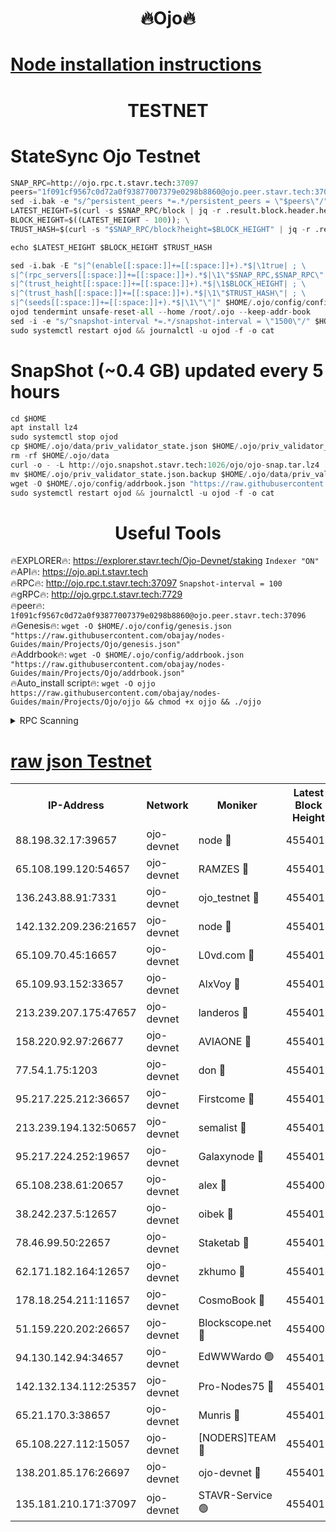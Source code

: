 <h1 align="center"> 🔥Ojo🔥</h1>

[Node installation instructions](https://github.com/obajay/nodes-Guides/tree/main/Projects/Ojo)
=

<h1 align="center"> TESTNET</h1>

# StateSync Ojo Testnet
```python
SNAP_RPC=http://ojo.rpc.t.stavr.tech:37097
peers="1f091cf9567c0d72a0f93877007379e0298b8860@ojo.peer.stavr.tech:37096"
sed -i.bak -e "s/^persistent_peers *=.*/persistent_peers = \"$peers\"/" $HOME/.ojo/config/config.toml
LATEST_HEIGHT=$(curl -s $SNAP_RPC/block | jq -r .result.block.header.height); \
BLOCK_HEIGHT=$((LATEST_HEIGHT - 100)); \
TRUST_HASH=$(curl -s "$SNAP_RPC/block?height=$BLOCK_HEIGHT" | jq -r .result.block_id.hash)

echo $LATEST_HEIGHT $BLOCK_HEIGHT $TRUST_HASH

sed -i.bak -E "s|^(enable[[:space:]]+=[[:space:]]+).*$|\1true| ; \
s|^(rpc_servers[[:space:]]+=[[:space:]]+).*$|\1\"$SNAP_RPC,$SNAP_RPC\"| ; \
s|^(trust_height[[:space:]]+=[[:space:]]+).*$|\1$BLOCK_HEIGHT| ; \
s|^(trust_hash[[:space:]]+=[[:space:]]+).*$|\1\"$TRUST_HASH\"| ; \
s|^(seeds[[:space:]]+=[[:space:]]+).*$|\1\"\"|" $HOME/.ojo/config/config.toml
ojod tendermint unsafe-reset-all --home /root/.ojo --keep-addr-book
sed -i -e "s/^snapshot-interval *=.*/snapshot-interval = \"1500\"/" $HOME/.ojo/config/app.toml
sudo systemctl restart ojod && journalctl -u ojod -f -o cat
```
# SnapShot (~0.4 GB) updated every 5 hours
```python
cd $HOME
apt install lz4
sudo systemctl stop ojod
cp $HOME/.ojo/data/priv_validator_state.json $HOME/.ojo/priv_validator_state.json.backup
rm -rf $HOME/.ojo/data
curl -o - -L http://ojo.snapshot.stavr.tech:1026/ojo/ojo-snap.tar.lz4 | lz4 -c -d - | tar -x -C $HOME/.ojo --strip-components 2
mv $HOME/.ojo/priv_validator_state.json.backup $HOME/.ojo/data/priv_validator_state.json
wget -O $HOME/.ojo/config/addrbook.json "https://raw.githubusercontent.com/obajay/nodes-Guides/main/Projects/Ojo/addrbook.json"
sudo systemctl restart ojod && journalctl -u ojod -f -o cat
```
 <h1 align="center"> Useful Tools</h1>

🔥EXPLORER🔥:        https://explorer.stavr.tech/Ojo-Devnet/staking        `Indexer "ON"` \
🔥API🔥:                     https://ojo.api.t.stavr.tech \
🔥RPC🔥:                    http://ojo.rpc.t.stavr.tech:37097              `Snapshot-interval = 100` \
🔥gRPC🔥:                  http://ojo.grpc.t.stavr.tech:7729 \
🔥peer🔥:                   `1f091cf9567c0d72a0f93877007379e0298b8860@ojo.peer.stavr.tech:37096` \
🔥Genesis🔥:    ```wget -O $HOME/.ojo/config/genesis.json "https://raw.githubusercontent.com/obajay/nodes-Guides/main/Projects/Ojo/genesis.json"``` \
🔥Addrbook🔥:    ```wget -O $HOME/.ojo/config/addrbook.json "https://raw.githubusercontent.com/obajay/nodes-Guides/main/Projects/Ojo/addrbook.json"``` \
🔥Auto_install script🔥: ```wget -O ojjo https://raw.githubusercontent.com/obajay/nodes-Guides/main/Projects/Ojo/ojjo && chmod +x ojjo && ./ojjo```


<details>
<summary>RPC Scanning</summary>

<h2 align="center"> We scan nodes in real time every 4 hours. And we provide the final result of RPC endpoints.
We cannot influence the operation of these nodes in any way. </h2>


```python
If Voting Power is higher than 0 --> then the Node is a validator of the network and may be subject to attack and be a potential threat to the chain.
```
```python
We marked such validators with a red symbol
```

</details>

[raw json Testnet](https://rpc-check.ojot.stavr.tech/ojot/rpc-ojot-result.json)
=


<table><tr><th>IP-Address</th><th>Network</th><th>Moniker</th><th>Latest Block Height</th><th>Earliest Block Height</th><th>Catching Up</th><th>Tx Index</th><th>Voting Power</th><th>Scan Time</th></tr><tr><td>88.198.32.17:39657</td><td>ojo-devnet</td><td>node 🔴</td><td>4554014</td><td>300001</td><td>False</td><td>on</td><td>65654</td><td>2023-12-18T21:52:16.716844268UTC</td></tr><tr><td>65.108.199.120:54657</td><td>ojo-devnet</td><td>RAMZES 🔴</td><td>4554010</td><td>306156</td><td>False</td><td>on</td><td>15420</td><td>2023-12-18T21:51:49.283678016UTC</td></tr><tr><td>136.243.88.91:7331</td><td>ojo-devnet</td><td>ojo_testnet 🔴</td><td>4554011</td><td>308845</td><td>False</td><td>on</td><td>1000</td><td>2023-12-18T21:51:55.931645261UTC</td></tr><tr><td>142.132.209.236:21657</td><td>ojo-devnet</td><td>node 🔴</td><td>4554014</td><td>350001</td><td>False</td><td>on</td><td>1999</td><td>2023-12-18T21:52:14.182077973UTC</td></tr><tr><td>65.109.70.45:16657</td><td>ojo-devnet</td><td>L0vd.com 🔴</td><td>4554015</td><td>695918</td><td>False</td><td>off</td><td>998</td><td>2023-12-18T21:52:22.653055097UTC</td></tr><tr><td>65.109.93.152:33657</td><td>ojo-devnet</td><td>AlxVoy 🔴</td><td>4554014</td><td>2319801</td><td>False</td><td>on</td><td>4536782</td><td>2023-12-18T21:52:13.819282253UTC</td></tr><tr><td>213.239.207.175:47657</td><td>ojo-devnet</td><td>landeros 🔴</td><td>4554013</td><td>2714001</td><td>False</td><td>off</td><td>11083</td><td>2023-12-18T21:52:08.835968171UTC</td></tr><tr><td>158.220.92.97:26677</td><td>ojo-devnet</td><td>AVIAONE 🔴</td><td>4554013</td><td>2754001</td><td>False</td><td>on</td><td>13867</td><td>2023-12-18T21:52:08.595884078UTC</td></tr><tr><td>77.54.1.75:1203</td><td>ojo-devnet</td><td>don 🔴</td><td>4554014</td><td>2906401</td><td>False</td><td>on</td><td>10</td><td>2023-12-18T21:52:16.458915027UTC</td></tr><tr><td>95.217.225.212:36657</td><td>ojo-devnet</td><td>Firstcome 🔴</td><td>4554011</td><td>2985946</td><td>False</td><td>on</td><td>13566</td><td>2023-12-18T21:51:55.667413858UTC</td></tr><tr><td>213.239.194.132:50657</td><td>ojo-devnet</td><td>semalist 🔴</td><td>4554010</td><td>3223522</td><td>False</td><td>on</td><td>19037</td><td>2023-12-18T21:51:49.551752784UTC</td></tr><tr><td>95.217.224.252:19657</td><td>ojo-devnet</td><td>Galaxynode 🔴</td><td>4554015</td><td>3685492</td><td>False</td><td>on</td><td>11888</td><td>2023-12-18T21:52:19.542488591UTC</td></tr><tr><td>65.108.238.61:20657</td><td>ojo-devnet</td><td>alex 🔴</td><td>4554009</td><td>4158001</td><td>False</td><td>on</td><td>11359</td><td>2023-12-18T21:51:48.849301769UTC</td></tr><tr><td>38.242.237.5:12657</td><td>ojo-devnet</td><td>oibek 🔴</td><td>4554010</td><td>4196001</td><td>False</td><td>off</td><td>1051</td><td>2023-12-18T21:51:49.847549888UTC</td></tr><tr><td>78.46.99.50:22657</td><td>ojo-devnet</td><td>Staketab 🔴</td><td>4554016</td><td>4254801</td><td>False</td><td>on</td><td>1276</td><td>2023-12-18T21:52:22.906216399UTC</td></tr><tr><td>62.171.182.164:12657</td><td>ojo-devnet</td><td>zkhumo 🔴</td><td>4554014</td><td>4384001</td><td>False</td><td>off</td><td>998</td><td>2023-12-18T21:52:14.567552203UTC</td></tr><tr><td>178.18.254.211:11657</td><td>ojo-devnet</td><td>CosmoBook 🔴</td><td>4554014</td><td>4392001</td><td>False</td><td>off</td><td>1068</td><td>2023-12-18T21:52:15.011064324UTC</td></tr><tr><td>51.159.220.202:26657</td><td>ojo-devnet</td><td>Blockscope.net 🔴</td><td>4554009</td><td>4425001</td><td>False</td><td>on</td><td>981</td><td>2023-12-18T21:51:46.361767440UTC</td></tr><tr><td>94.130.142.94:34657</td><td>ojo-devnet</td><td>EdWWWardo 🟢</td><td>4554013</td><td>4438946</td><td>False</td><td>on</td><td>0</td><td>2023-12-18T21:52:11.351367108UTC</td></tr><tr><td>142.132.134.112:25357</td><td>ojo-devnet</td><td>Pro-Nodes75 🔴</td><td>4554010</td><td>4454010</td><td>False</td><td>on</td><td>24651</td><td>2023-12-18T21:51:52.801263894UTC</td></tr><tr><td>65.21.170.3:38657</td><td>ojo-devnet</td><td>Munris 🔴</td><td>4554011</td><td>4454011</td><td>False</td><td>off</td><td>20123</td><td>2023-12-18T21:51:55.242468279UTC</td></tr><tr><td>65.108.227.112:15057</td><td>ojo-devnet</td><td>[NODERS]TEAM 🔴</td><td>4554015</td><td>4454015</td><td>False</td><td>off</td><td>9999</td><td>2023-12-18T21:52:19.875917934UTC</td></tr><tr><td>138.201.85.176:26697</td><td>ojo-devnet</td><td>ojo-devnet 🔴</td><td>4554015</td><td>4454015</td><td>False</td><td>on</td><td>1000024000</td><td>2023-12-18T21:52:22.294999984UTC</td></tr><tr><td>135.181.210.171:37097</td><td>ojo-devnet</td><td>STAVR-Service 🟢</td><td>4554010</td><td>4551001</td><td>False</td><td>on</td><td>0</td><td>2023-12-18T21:51:50.440518301UTC</td></tr></table>